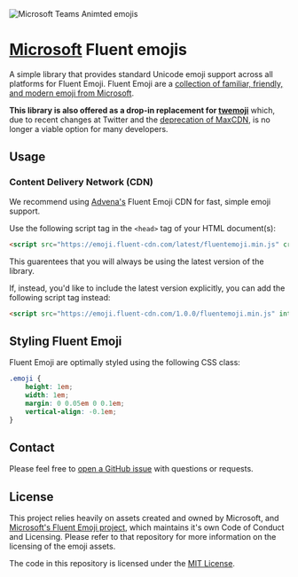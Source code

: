 <image src='assets/images/banner.gif' alt='Microsoft Teams Animted emojis' />

# [Microsoft](https://www.microsoft.com/en-us/microsoft-teams) Fluent emojis

A simple library that provides standard Unicode emoji support across all platforms for Fluent Emoji. Fluent Emoji are a [collection of familiar, friendly, and modern emoji from Microsoft](https://github.com/microsoft/fluentui-emoji).

**This library is also offered as a drop-in replacement for [twemoji](https://github.com/twitter/twemoji)** which, due to recent changes at Twitter and the [deprecation of MaxCDN](https://github.com/twitter/twemoji#cdn-support), is no longer a viable option for many developers.

## Usage

### Content Delivery Network (CDN)

We recommend using [Advena's](https://github.com/AdvenaHQ) Fluent Emoji CDN for fast, simple emoji support.

Use the following script tag in the `<head>` tag of your HTML document(s):

```html
<script src="https://emoji.fluent-cdn.com/latest/fluentemoji.min.js" crossorigin="anonymous"></script>
```

This guarentees that you will always be using the latest version of the library.

If, instead, you'd like to include the latest version explicitly, you can add the following script tag instead:

```html
<script src="https://emoji.fluent-cdn.com/1.0.0/fluentemoji.min.js" integrity="sha256-G+vk3FHls/+I4Y8UV9jyCptUB8a4dnIXNeebVWc+Oo8= sha384-oAYDjisHrSixQ6gOZWkdOy/hd68sjETUF/FU+u2eoYbxBumADffLAxjhU8eweqKs sha512-ebCuNnS6S45CxCyNltbcf71VhjwZqHqOPe+RJncGHITkjgm5yIYQkJ8Z4u/F/mc5WndKF1YPfjZ7JFSRpekKrg==" crossorigin="anonymous"></script>
```

## Styling Fluent Emoji

Fluent Emoji are optimally styled using the following CSS class:

```css
.emoji {
    height: 1em;
    width: 1em;
    margin: 0 0.05em 0 0.1em;
    vertical-align: -0.1em;
}
```

## Contact

Please feel free to [open a GitHub issue](https://github.com/AdvenaHQ/fluent-emoji/issues/new) with questions or requests.

## License

This project relies heavily on assets created and owned by Microsoft, and [Microsoft's Fluent Emoji project](https://github.com/microsoft/fluentui-emoji), which maintains it's own Code of Conduct and Licensing. Please refer to that repository for more information on the licensing of the emoji assets.

The code in this repository is licensed under the [MIT License](LICENSE).
